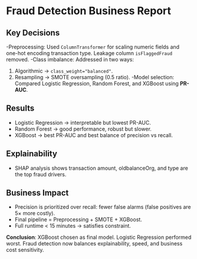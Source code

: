 # Fraud Detection Business Report

## Key Decisions
-Preprocessing: Used `ColumnTransformer` for scaling numeric fields and one-hot encoding transaction type. Leakage column `isFlaggedFraud` removed.
-Class imbalance: Addressed in two ways:
  1. Algorithmic → `class_weight="balanced"`.
  2. Resampling → SMOTE oversampling (0.5 ratio).
-Model selection: Compared Logistic Regression, Random Forest, and XGBoost using **PR-AUC**.

## Results
- Logistic Regression → interpretable but lowest PR-AUC.
- Random Forest → good performance, robust but slower.
- XGBoost → best PR-AUC and best balance of precision vs recall.

## Explainability
- SHAP analysis shows transaction amount, oldbalanceOrg, and type are the top fraud drivers.

## Business Impact
- Precision is prioritized over recall: fewer false alarms (false positives are 5× more costly).
- Final pipeline = Preprocessing + SMOTE + XGBoost.
- Full runtime < 15 minutes → satisfies constraint.

**Conclusion**: XGBoost chosen as final model. Logistic Regression performed worst. Fraud detection now balances explainability, speed, and business cost sensitivity.